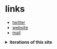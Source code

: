 # links
- [twitter](https://x.com/uzairkghori)
- [website](https://ukg.one/)
- [mail](mailto:u@ukg.one)

<details>
<summary><strong>iterations of this site</strong></summary>

## v1
![Snipaste_2025-05-06_11-49-56](https://github.com/user-attachments/assets/7b77c4fc-67cc-4352-8808-fd15c3511be7)

## v2
![SCR-20250618-bucx](https://github.com/user-attachments/assets/acbaae01-e4b6-4380-8807-3966aab1c648)


</details>
